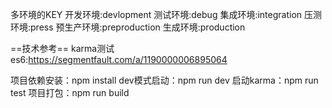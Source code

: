 多环境的KEY
开发环境:devlopment
测试环境:debug
集成环境:integration
压测环境:press
预生产环境:preproduction
生成环境:production

==技术参考==
karma测试es6:https://segmentfault.com/a/1190000006895064

项目依赖安装：npm install
dev模式启动：npm run dev
启动karma：npm run test
项目打包：npm run build